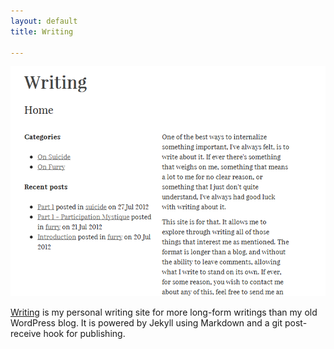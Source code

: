 ```yaml
---
layout: default
title: Writing

---
```


<div style="text-align: center"><img alt="Writing screenshot" src="/assets/projects/writing.png" /></div>

[Writing](http://writing.drab-makyo.com) is my personal writing site for more long-form writings than my old WordPress blog. It is powered by Jekyll using Markdown and a git post-receive hook for publishing.
